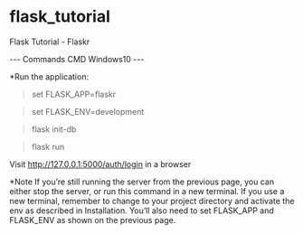 # flask_tutorial
 Flask Tutorial - Flaskr

--- Commands CMD Windows10 ---

*Run the application:
> set FLASK_APP=flaskr

> set FLASK_ENV=development

> flask init-db

> flask run

Visit http://127.0.0.1:5000/auth/login in a browser

*Note
If you’re still running the server from the previous page, you can either stop the server, or run this command in a new terminal. If you use a new terminal, remember to change to your project directory and activate the env as described in Installation. You’ll also need to set FLASK_APP and FLASK_ENV as shown on the previous page.